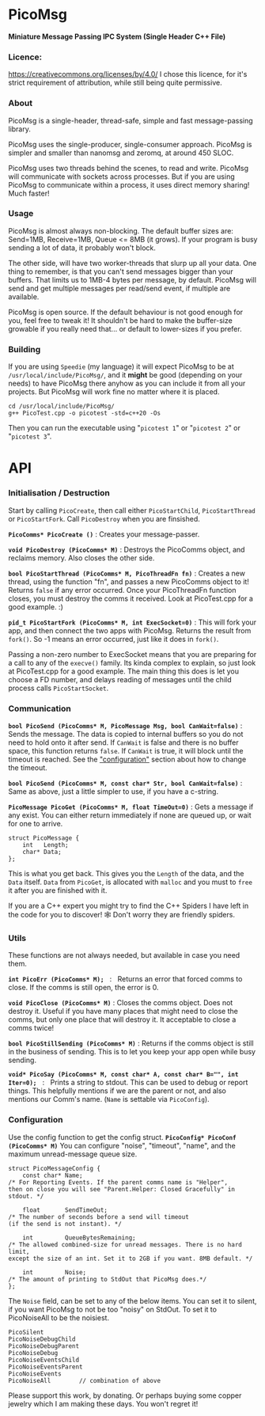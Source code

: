 # PicoMsg
**Miniature Message Passing IPC System (Single Header C++ File)**

### Licence:
https://creativecommons.org/licenses/by/4.0/ I chose this licence, for it's strict requirement of attribution, while still being quite permissive.

### About
PicoMsg is a single-header, thread-safe, simple and fast message-passing library.

PicoMsg uses the single-producer, single-consumer approach. PicoMsg is simpler and smaller than nanomsg and zeromq, at around 450 SLOC.

PicoMsg uses two threads behind the scenes, to read and write. PicoMsg will communicate with sockets across processes. But if you are using PicoMsg to communicate within a process, it uses direct memory sharing! Much faster!

### Usage

PicoMsg is almost always non-blocking. The default buffer sizes are: Send=1MB, Receive=1MB, Queue <= 8MB (it grows). If your program is busy sending a lot of data, it probably won't block.

The other side, will have two worker-threads that slurp up all your data. One thing to remember, is that you can't send messages bigger than your buffers. That limits us to 1MB-4 bytes per message, by default. PicoMsg will send and get multiple messages per read/send event, if multiple are available.

PicoMsg is open source. If the default behaviour is not good enough for you, feel free to tweak it! It shouldn't be hard to make the buffer-size growable if you really need that... or default to lower-sizes if you prefer.

### Building

If you are using `Speedie` (my language) it will expect PicoMsg to be at `/usr/local/include/PicoMsg/`, and it **might** be good (depending on your needs) to have PicoMsg there anyhow as you can include it from all your projects. But PicoMsg will work fine no matter where it is placed.

	cd /usr/local/include/PicoMsg/
	g++ PicoTest.cpp -o picotest -std=c++20 -Os

Then you can run the executable using "`picotest 1`" or "`picotest 2`" or "`picotest 3`".

# API

### Initialisation / Destruction

Start by calling `PicoCreate`, then call either `PicoStartChild`, `PicoStartThread` or `PicoStartFork`. Call `PicoDestroy` when you are finsished.

**`PicoComms* PicoCreate ()`**   :   Creates your message-passer.

**`void PicoDestroy (PicoComms* M)`**   :   Destroys the PicoComms object, and reclaims memory. Also closes the other side.

**`bool PicoStartThread (PicoComms* M, PicoThreadFn fn)`**   :   Creates a new thread, using the function "fn", and passes a new PicoComms object to it! Returns `false` if any error occurred. Once your PicoThreadFn function closes, you must destroy the comms it received. Look at PicoTest.cpp for a good example. :)

**`pid_t PicoStartFork (PicoComms* M, int ExecSocket=0)`**   :   This will fork your app, and then connect the two apps with PicoMsg. Returns the result from `fork()`. So -1 means an error occurred, just like it does in `fork()`.

Passing a non-zero number to ExecSocket means that you are preparing for a call to any of the `execve()` family. Its kinda complex to explain, so just look at PicoTest.cpp for a good example. The main thing this does is let you choose a FD number, and delays reading of messages until the child process calls `PicoStartSocket`.


### Communication

**`bool PicoSend (PicoComms* M, PicoMessage Msg, bool CanWait=false)`**   :   Sends the message. The data is copied to internal buffers so you do not need to hold onto it after send. If `CanWait` is false and there is no buffer space, this function returns `false`. If `CanWait` is true, it will block until the timeout is reached. See the ["configuration"](#Configuration) section about how to change the timeout.

**`bool PicoSend (PicoComms* M, const char* Str, bool CanWait=false)`**   :   Same as above, just a little simpler to use, if you have a c-string.

**`PicoMessage PicoGet (PicoComms* M, float TimeOut=0)`**   :   Gets a message if any exist. You can either return immediately if none are queued up, or wait for one to arrive.

    struct PicoMessage {
        int   Length;
        char* Data;
    };

This is what you get back. This gives you the `Length` of the data, and the `Data` itself. `Data` from `PicoGet`, is allocated with `malloc` and you must to `free` it after you are finished with it.

If you are a C++ expert you might try to find the C++ Spiders I have left in the code for you to discover! 🕸️ Don't worry they are friendly spiders.


### Utils

These functions are not always needed, but available in case you need them.

**`int PicoErr (PicoComms* M);`**   :   Returns an error that forced comms to close. If the comms is still open, the error is 0.

**`void PicoClose (PicoComms* M)`**   :   Closes the comms object. Does not destroy it. Useful if you have many places that might need to close the comms, but only one place that will destroy it. It acceptable to close a comms twice!

**`bool PicoStillSending (PicoComms* M)`**   :   Returns if the comms object is still in the business of sending. This is to let you keep your app open while busy sending.
    
**`void* PicoSay (PicoComms* M, const char* A, const char* B="", int Iter=0);`**   :   Prints a string to stdout. This can be used to debug or report things. This helpfully mentions if we are the parent or not, and also mentions our Comm's name. (`Name` is settable via `PicoConfig`).
    

### Configuration

Use the config function to get the config struct. **`PicoConfig* PicoConf (PicoComms* M)`** You can configure "noise", "timeout", "name", and the maximum unread-message queue size.


    struct PicoMessageConfig {
        const char* Name;
    /* For Reporting Events. If the parent comms name is "Helper",
    then on close you will see "Parent.Helper: Closed Gracefully" in stdout. */
        
        float       SendTimeOut;
    /* The number of seconds before a send will timeout
    (if the send is not instant). */

        int         QueueBytesRemaining;
    /* The allowed combined-size for unread messages. There is no hard limit,
    except the size of an int. Set it to 2GB if you want. 8MB default. */

        int         Noise;
	/* The amount of printing to StdOut that PicoMsg does.*/
    };

The `Noise` field, can be set to any of the below items. You can set it to silent, if you want PicoMsg to not be too "noisy" on StdOut. To set it to PicoNoiseAll to be the noisiest.

    PicoSilent
    PicoNoiseDebugChild	
    PicoNoiseDebugParent
    PicoNoiseDebug
    PicoNoiseEventsChild
    PicoNoiseEventsParent
    PicoNoiseEvents
    PicoNoiseAll        // combination of above


Please support this work, by donating. Or perhaps buying some copper jewelry which I am making these days. You won't regret it!

